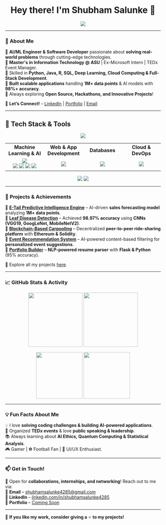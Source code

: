 <h1 align="center"> 
  Hey there! I'm Shubham Salunke 👋 
</h1>


<p align="center">
  <img src="https://readme-typing-svg.herokuapp.com?color=F77F00&size=24&center=true&vCenter=true&width=500&lines=Software+Developer+%7C+AI%2FML+Engineer;Data+Scientist+%7C+Tech+Enthusiast;Coding+My+Way+to+the+Future+%F0%9F%9A%80" />
</p>

---

### 🚀 **About Me**  
🔹 **AI/ML Engineer & Software Developer** passionate about **solving real-world problems** through cutting-edge technologies.  
🔹 **Master's in Information Technology @ ASU** | Ex-Microsoft Intern | TEDx Event Manager.  
🔹 Skilled in **Python, Java, R, SQL, Deep Learning, Cloud Computing & Full-Stack Development**.  
🔹 **Built scalable applications** handling **1M+ data points** & AI models with **98%+ accuracy**.  
🔹 Always exploring **Open Source, Hackathons, and Innovative Projects**!  

📩 **Let’s Connect!** – [LinkedIn](https://www.linkedin.com/in/shubham-salunke-70346a289) | [Portfolio](#) | [Email](mailto:shubhamsalunke4285@gmail.com)  

---

## 🚀 Tech Stack & Tools  
<p align="center">
  <!-- Programming Languages -->
  <img src="https://skillicons.dev/icons?i=python,java,solidity,r,javascript&theme=dark" />
</p>

<table align="center">
  <tr>
    <td align="center" width="25%"><strong>Machine Learning & AI</strong></td>
    <td align="center" width="25%"><strong>Web & App Development</strong></td>
    <td align="center" width="25%"><strong>Databases</strong></td>
    <td align="center" width="25%"><strong>Cloud & DevOps</strong></td>
  </tr>
  <tr>
    <td align="center">
      <img src="https://skillicons.dev/icons?i=tensorflow,pytorch&theme=dark" /><br>
      <img src="https://img.shields.io/badge/Google%20Colab-F9AB00?style=for-the-badge&logo=googlecolab&logoColor=white" />
      <img src="https://img.shields.io/badge/Jupyter-F37626.svg?&style=for-the-badge&logo=Jupyter&logoColor=white" />
      <img src="https://img.shields.io/badge/Spyder-FF0000.svg?&style=for-the-badge&logo=spyder-ide&logoColor=white" />
      <img src="https://img.shields.io/badge/Anaconda-44A833.svg?&style=for-the-badge&logo=anaconda&logoColor=white" />
    </td>
    <td align="center">
      <img src="https://skillicons.dev/icons?i=flask,react,androidstudio&theme=dark" />
    </td>
    <td align="center">
      <img src="https://skillicons.dev/icons?i=mysql,mongodb&theme=dark" />
    </td>
    <td align="center">
      <img src="https://skillicons.dev/icons?i=aws,azure,git,github,docker,kubernetes&theme=dark" />
    </td>
  </tr>
</table>

<p align="center">
  <!-- Other Tools -->
  <img src="https://img.shields.io/badge/Ganache-EA7600?style=for-the-badge&logo=ethereum&logoColor=white" />
  <img src="https://skillicons.dev/icons?i=linux,vscode&theme=dark" />
</p>



---

### 🚀 **Projects & Achievements**  
📌 **[E-Tail Predictive Intelligence Engine](#)** – AI-driven **sales forecasting model** analyzing **1M+ data points**.  
📌 **[Leaf Disease Detection](#)** – Achieved **98.97% accuracy** using **CNNs (VGG19, GoogLeNet, MobileNetV2)**.  
📌 **[Blockchain-Based Carpooling](#)** – Decentralized **peer-to-peer ride-sharing platform** with **Ethereum & Solidity**.  
📌 **[Event Recommendation System](#)** – AI-powered content-based filtering for **personalized event suggestions**.  
📌 **[Portfolio Builder](#)** – **NLP-powered resume parser** with **Flask & Python** (95% accuracy).  

🔗 Explore all my projects [here](https://github.com/shubham-salunke).  

---

### 📈 **GitHub Stats & Activity**  
<p align="center">
  <img src="https://github-readme-stats.vercel.app/api?username=ShubhamSalunke4285&show_icons=true&theme=algolia&count_private=true" height="175px" />
  <img src="https://github-readme-streak-stats.herokuapp.com/?user=ShubhamSalunke4285&theme=algolia" height="175px" />
</p>

<p align="center">
  <img src="https://github-profile-summary-cards.vercel.app/api/cards/repos-per-language?username=ShubhamSalunke4285&theme=dark" height="150">
  <img src="https://github-profile-trophy.vercel.app/?username=ShubhamSalunke4285&theme=darkhub&margin-w=10" height="150">
</p>

---

### 💡 **Fun Facts About Me**  
💡 I love **solving coding challenges & building AI-powered applications**.  
🎤 Organized **TEDx events** & love **public speaking & leadership**.  
📚 Always learning about **AI Ethics, Quantum Computing & Statistical Analysis**.  
🎮 Gamer | ⚽ Football Fan | 🎨 UI/UX Enthusiast.  

---

### 📫 **Get in Touch!**  
💬 Open for **collaborations, internships, and networking**! Reach out to me via:  
📩 **Email** – [shubhamsalunke4285@gmail.com](mailto:shubhamsalunke4285@gmail.com)  
🔗 **LinkedIn** – [linkedin.com/in/shubhamsalunke4285](https://www.linkedin.com/in/shubham-salunke-70346a289)  
🚀 **Portfolio** – [Coming Soon](#)  

---

🌟 **If you like my work, consider giving a** ⭐ **to my projects!**  
